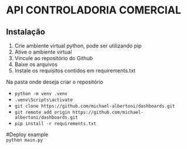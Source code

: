 ﻿# API CONTROLADORIA COMERCIAL

## Instalação

1. Crie ambiente virtual python, pode ser utilizando pip
2. Ative o ambiente virtual
3. Vincule ao repositório do Github
4. Baixe os arquivos
5. Instale os requisitos contidos em requirements.txt

Na pasta onde deseja criar o repositório
* `python -m venv .venv`
* `.venv\Scripts\activate`
* `git clone https://github.com/michael-albertoni/dashboards.git`
* `git remote add origin https://github.com/michael-albertoni/dashboards.git`
* `pip install -r requirements.txt`


#Deploy example <br>
`python main.py`
